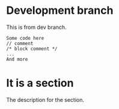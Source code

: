 ﻿# Development branch
This is from dev branch.

	Some code here
	// comment
	/* block comment */
	...
	And more

# It is a section
The description for the section.